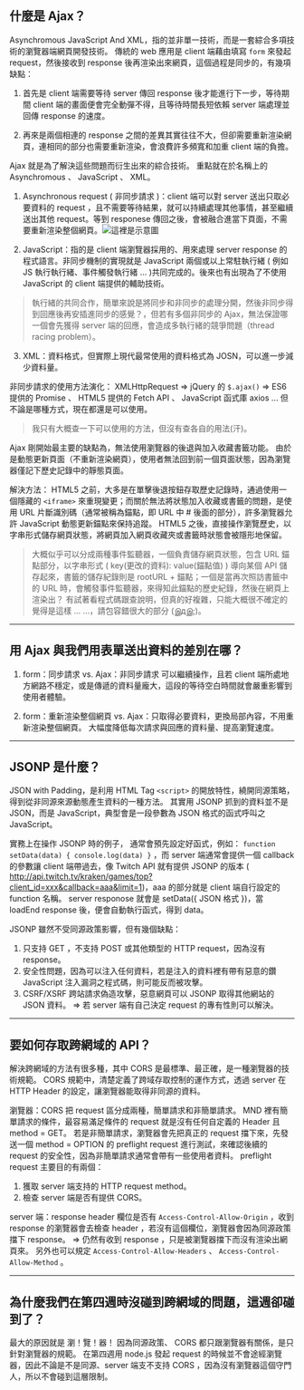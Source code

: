 ## 什麼是 Ajax？

Asynchromous JavaScript And XML，指的並非單一技術，而是一套綜合多項技術的瀏覽器端網頁開發技術。
傳統的 web 應用是 client 端藉由填寫 `form` 來發起 request，然後接收到 response 後再渲染出來網頁，這個過程是同步的，有幾項缺點：

1. 首先是 client 端需要等待 server 傳回 response 後才能進行下一步，等待期間 client 端的畫面便會完全動彈不得，且等待時間長短依賴 server 端處理並回傳 response 的速度。

2. 再來是兩個相連的 response 之間的差異其實往往不大，但卻需要重新渲染網頁，連相同的部分也需要重新渲染，會浪費許多頻寬和加重 client 端的負擔。

Ajax 就是為了解決這些問題而衍生出來的綜合技術。
重點就在於名稱上的 Asynchromous 、 JavaScript 、 XML。

1. Asynchronous request ( 非同步請求 )：client 端可以對 server 送出只取必要資料的 request ，且不需要等待結果，就可以持續處理其他事情，甚至繼續送出其他 request。等到 responese 傳回之後，會被融合進當下頁面，不需要重新渲染整個網頁。![這裡是示意圖](https://uploads-ssl.webflow.com/5d3a7aed4e11720246d46f49/5ef96d006cdf5806f2f8d29a_ExportedContentImage_02.png)

2. JavaScript：指的是 client 端瀏覽器採用的、用來處理 server response 的程式語言。非同步機制的實現就是 JavaScript 兩個或以上常駐執行緒 ( 例如 JS 執行執行緒、事件觸發執行緒 ... )共同完成的。後來也有出現為了不使用 JavaScript 的 client 端提供的輔助技術。
> 執行緒的共同合作，簡單來說是將同步和非同步的處理分開，然後非同步得到回應後再安插進同步的感覺？，但若有多個非同步的 Ajax，無法保證哪一個會先獲得 server 端的回應，會造成多執行緒的競爭問題（thread racing problem）。

3. XML：資料格式，但實際上現代最常使用的資料格式為 JOSN，可以進一步減少資料量。

非同步請求的使用方法演化：
XMLHttpRequest =>  jQuery 的 `$.ajax()` => ES6 提供的 Promise 、 HTML5 提供的 Fetch API 、 JavaScript 函式庫 axios ... 
但不論是哪種方式，現在都還是可以使用。
> 我只有大概查一下可以使用的方法，但沒有查各自的用法(汗)。

Ajax 剛開始最主要的缺點為，無法使用瀏覽器的後退與加入收藏書籤功能。
由於是動態更新頁面（不重新渲染網頁），使用者無法回到前一個頁面狀態，因為瀏覽器僅記下歷史記錄中的靜態頁面。

解決方法：
HTML5 之前，大多是在單擊後退按鈕存取歷史記錄時，通過使用一個隱藏的 `<iframe>` 來重現變更；而關於無法將狀態加入收藏或書籤的問題，是使用 URL 片斷識別碼（通常被稱為錨點，即 URL 中 # 後面的部分），許多瀏覽器允許 JavaScript 動態更新錨點來保持追蹤。
HTML5 之後，直接操作瀏覽歷史，以字串形式儲存網頁狀態，將網頁加入網頁收藏夾或書籤時狀態會被隱形地保留。

> 大概似乎可以分成兩種事件監聽器，一個負責儲存網頁狀態，包含 URL 錨點部分，以字串形式 ( key(更改的資料): value(錨點值) ) 導向某個 API 儲存起來，書籤的儲存紀錄則是 rootURL + 錨點；一個是當再次照訪書籤中的 URL 時，會觸發事件監聽器，來得知此錨點的歷史紀錄，然後在網頁上渲染出？
> 有試著看程式碼跟查說明，但真的好複雜，只能大概很不確定的覺得是這樣 ... ...，請包容錯很大的部分 (இдஇ;)。


---


## 用 Ajax 與我們用表單送出資料的差別在哪？

1. form：同步請求 vs. Ajax：非同步請求
可以繼續操作，且若 client 端所處地方網路不穩定，或是傳遞的資料量龐大，這段的等待空白時間就會嚴重影響到使用者體驗。

2. form：重新渲染整個網頁 vs. Ajax：只取得必要資料，更換局部內容，不用重新渲染整個網頁。
大幅度降低每次請求與回應的資料量、提高瀏覽速度。


---


## JSONP 是什麼？

JSON with Padding，是利用 HTML Tag `<script>` 的開放特性，繞開同源策略，得到從非同源來源動態產生資料的一種方法。
其實用 JSONP 抓到的資料並不是 JSON，而是 JavaScript，典型會是一段參數為 JSON 格式的函式呼叫之 JavaScript。

實務上在操作 JSONP 時的例子，
通常會預先設定好函式，例如：
`function setData(data) { console.log(data) }` ，而 server 端通常會提供一個 callback 的參數讓 client 端帶過去，像 Twitch API 就有提供 JSONP 的版本 ( http://api.twitch.tv/kraken/games/top?client_id=xxx&callback=aaa&limit=1)，aaa 的部分就是 client 端自行設定的 function 名稱。 server responose 就會是 setData({ JSON 格式 })，當 loadEnd response 後，便會自動執行函式，得到 data。

JSONP 雖然不受同源政策影響，但有幾個缺點：

1. 只支持 GET ，不支持 POST 或其他類型的 HTTP request，因為沒有 response。
2. 安全性問題，因為可以注入任何資料，若是注入的資料裡有帶有惡意的鑽 JavaScript 注入漏洞之程式碼，則可能反而被攻擊。
3. CSRF/XSRF 跨站請求偽造攻擊，惡意網頁可以 JSONP 取得其他網站的 JSON 資料。 => 若 server 端有自己決定 request 的專有性則可以解決。



---


## 要如何存取跨網域的 API？

解決跨網域的方法有很多種，其中 CORS 是最標準、最正確，是一種瀏覽器的技術規範。 CORS 規範中，清楚定義了跨域存取控制的運作方式，透過 server 在 HTTP Header 的設定，讓瀏覽器能取得非同源的資料。

瀏覽器：CORS 把 request 區分成兩種，簡單請求和非簡單請求。
MND 裡有簡單請求的條件，最容易滿足條件的 request 就是沒有任何自定義的 Header 且 method = GET。
若是非簡單請求，瀏覽器會先把真正的 request 擋下來，先發送一個 method = OPTION 的 preflight request 進行測試，來確認後續的 request 的安全性，因為非簡單請求通常會帶有一些使用者資料。
preflight request 主要目的有兩個：
1. 獲取 server 端支持的 HTTP request method。
2. 檢查 server 端是否有提供 CORS。

server 端：response header 欄位是否有 `Access-Control-Allow-Origin` ，收到 response 的瀏覽器會去檢查 header ，若沒有這個欄位，瀏覽器會因為同源政策擋下 response。 => 仍然有收到 response ，只是被瀏覽器擋下而沒有渲染出網頁來。
另外也可以規定 `Access-Control-Allow-Headers` 、 `Access-Control-Allow-Method` 。


---


## 為什麼我們在第四週時沒碰到跨網域的問題，這週卻碰到了？

最大的原因就是 瀏！覽！器！
因為同源政策、 CORS 都只跟瀏覽器有關係，是只針對瀏覽器的規範。
在第四週用 node.js 發起 request 的時候並不會途經瀏覽器，因此不論是不是同源、server 端支不支持 CORS ，因為沒有瀏覽器這個守門人，所以不會碰到這層限制。
